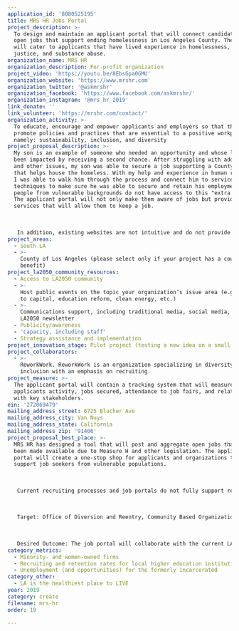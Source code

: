 ```yaml
---
application_id: '8080525195'
title: MRS HR Jobs Portal
project_description: >-
  To design and maintain an applicant portal that will connect candidates to
  open jobs that support ending homelessness in Los Angeles County. The portal
  will cater to applicants that have lived experience in homelessness, criminal
  justice, and substance abuse.
organization_name: MRS HR
organization_description: For-profit organization
project_video: 'https://youtu.be/8EbsGpa0GMU'
organization_website: 'https://www.mrshr.com'
organization_twitter: '@askmrshr'
organization_facebook: 'https://www.facebook.com/askmrshr/'
organization_instagram: '@mrs_hr_2019'
link_donate: ''
link_volunteer: 'https://mrshr.com/contact/'
organization_activity: >-
  To educate, encourage and empower applicants and employers so that they can
  promote policies and practices that are essential to a positive workplace,
  namely: sustainability, inclusion, and diversity
project_proposal_description: >-
  My son is an example of someone who needed an opportunity and whose life has
  been impacted by receiving a second chance. After struggling with addiction
  and other issues, my son was able to secure a job supporting a County program
  that helps house the homeless. With my help and experience in human resources,
  I was able to walk him through the process and connect him to services and
  techniques to make sure he was able to secure and retain his employment. Many
  people from vulnerable backgrounds do not have access to this "extra help."
  The applicant portal will not only make them aware of jobs but provide
  services that will allow them to keep a job. 
   
   
   
   In addition, existing websites are not intuitive and do not provide a link to case managers and other wrap-around services. The hiring hub would be designed to provide a resource to community-based organizations that support clients with lived experience, which includes mental illness access to open jobs that they are qualified and vetted to obtain immediately.
project_areas:
  - South LA
  - >-
    County of Los Angeles (please select only if your project has a countywide
    benefit)
project_la2050_community_resources:
  - Access to LA2050 community
  - >-
    Host public events on the topic your organization’s issue area (e.g. access
    to capital, education reform, clean energy, etc.) 
  - >-
    Communications support, including traditional media, social media, and
    LA2050 newsletter
  - Publicity/awareness
  - 'Capacity, including staff'
  - Strategy assistance and implementation
project_innovation_stage: Pilot project (testing a new idea on a small scale to prove feasibility)
project_collaborators:
  - >-
    ReworkWork. ReworkWork is an organization specializing in diversity and
    inclusion with an emphasis on recruiting.
project_measure: >-
  The applicant portal will contain a tracking system that will measure the
  applicants activity, jobs secured, attendance to job fairs, and relationships
  with key stakeholders.
ein: '272069479'
mailing_address_street: 6725 Blucher Ave
mailing_address_city: Van Nuys
mailing_address_state: California
mailing_address_zip: '91406'
project_proposal_best_place: >-
  MRS HR has designed a tool that will post and aggregate open jobs that have
  been made available due to Measure H and other legislation. The applicant
  portal will create a one-stop shop for applicants and organizations that
  support job seekers from vulnerable populations. 
   
   
   
   Current recruiting processes and job portals do not fully support recruiting efforts and have led to open jobs, high turnover, low salary models, and depleted applicant pools. There is an opportunity to develop the first ever job portal that will support applicants with lived experience looking to reenter into the community via jobs that have been created through Measure H and other legislation. The ideal Hiring Hub users are applicants ready to stabilize that have been referred by case managers, probation officers, and other program leaders within social service organizations that have prepared and that can support this unique population, which includes applicants with mental illness and other challenges. The job portal will include a database, applicant-tracking system (ATS), and the ability to capture users as they build and manage their profiles on the site. Applicants and providers will need 
   
   
   
   Target: Office of Diversion and Reentry, Community Based Organizations, Applicants (specifically with lived experience and other barriers)
   
   
   
   Desired Outcome: The job portal will collaborate with the current LA County efforts to create the website JobsCombattingHomelessness.org. The new and improved Reentry Job Portal will create a user-friendly, intuitive site that will connect job applicants to current opportunities.
category_metrics:
  - Minority- and women-owned firms
  - Recruiting and retention rates for local higher education institutions
  - Unemployment (and opportunities) for the formerly incarcerated
category_other:
  - LA is the healthiest place to LIVE
year: 2019
category: create
filename: mrs-hr
order: 19

---
```

